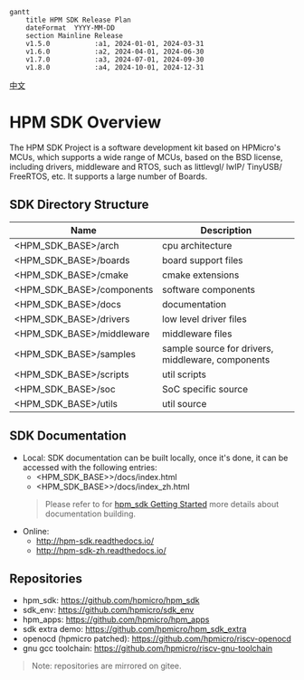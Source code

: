 ``` mermaid
gantt
    title HPM SDK Release Plan
    dateFormat  YYYY-MM-DD
    section Mainline Release
    v1.5.0           :a1, 2024-01-01, 2024-03-31
    v1.6.0           :a2, 2024-04-01, 2024-06-30
    v1.7.0           :a3, 2024-07-01, 2024-09-30
    v1.8.0           :a4, 2024-10-01, 2024-12-31
```

[中文](README_zh.md)

# HPM SDK Overview
The HPM SDK Project is a software development kit based on HPMicro's MCUs, which supports a wide range of MCUs, based on the BSD license, including drivers, middleware and RTOS, such as littlevgl/ lwIP/ TinyUSB/ FreeRTOS, etc. It supports a large number of Boards.

## SDK Directory Structure

| Name | Description |
|--------|--------|
| <HPM_SDK_BASE>/arch | cpu architecture |
| <HPM_SDK_BASE>/boards | board support files |
| <HPM_SDK_BASE>/cmake | cmake extensions |
| <HPM_SDK_BASE>/components | software components |
| <HPM_SDK_BASE>/docs | documentation |
| <HPM_SDK_BASE>/drivers | low level driver files |
| <HPM_SDK_BASE>/middleware | middleware files |
| <HPM_SDK_BASE>/samples | sample source for drivers, middleware, components |
| <HPM_SDK_BASE>/scripts | util scripts |
| <HPM_SDK_BASE>/soc | SoC specific source |
| <HPM_SDK_BASE>/utils | util source |

## SDK Documentation
- Local:
  SDK documentation can be built locally, once it's done, it can be accessed with the following entries:
  - <HPM_SDK_BASE>>/docs/index.html
  - <HPM_SDK_BASE>>/docs/index_zh.html
  > Please refer to for [hpm_sdk Getting Started](docs/en/get_started.md) more details about documentation building.
- Online:
  - http://hpm-sdk.readthedocs.io/
  - http://hpm-sdk-zh.readthedocs.io/

## Repositories
- hpm_sdk: https://github.com/hpmicro/hpm_sdk
- sdk_env: https://github.com/hpmicro/sdk_env
- hpm_apps: https://github.com/hpmicro/hpm_apps
- sdk extra demo: https://github.com/hpmicro/hpm_sdk_extra
- openocd (hpmicro patched): https://github.com/hpmicro/riscv-openocd
- gnu gcc toolchain: https://github.com/hpmicro/riscv-gnu-toolchain

> Note: repositories are mirrored on gitee.
